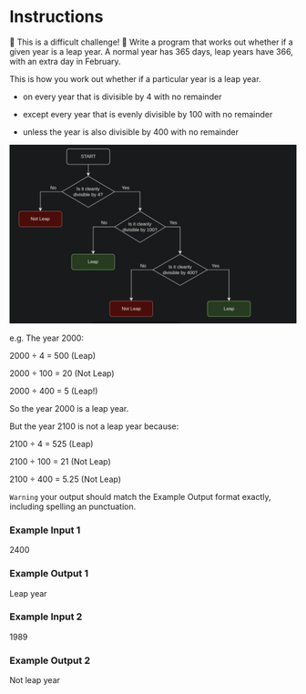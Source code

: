 # Instructions

💪 This is a difficult challenge! 💪
Write a program that works out whether if a given year is a leap year. A normal year has 365 days, leap years have 366, with an extra day in February. 

This is how you work out whether if a particular year is a leap year.

- on every year that is divisible by 4 with no remainder

- except every year that is evenly divisible by 100 with no remainder

- unless the year is also divisible by 400 with no remainder

![Leap Year](./leap_year.png)

e.g. The year 2000:

2000 ÷ 4 = 500 (Leap)

2000 ÷ 100 = 20 (Not Leap)

2000 ÷ 400 = 5 (Leap!)

So the year 2000 is a leap year.

But the year 2100 is not a leap year because:

2100 ÷ 4 = 525 (Leap)

2100 ÷ 100 = 21 (Not Leap)

2100 ÷ 400 = 5.25 (Not Leap)

`Warning` your output should match the Example Output format exactly, including spelling an punctuation.

### Example Input 1
2400
### Example Output 1
Leap year
### Example Input 2
1989
### Example Output 2
Not leap year